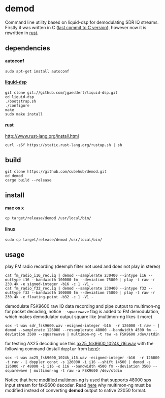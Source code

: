 # demod
Command line utility based on liquid-dsp for demodulating SDR IQ streams.
Firstly it was written in C ([last commit to C version](https://github.com/cubehub/demod/commit/1b1736ec72adc5b36db951be41dceaf3badccea9)), however now it is rewritten in [rust](http://www.rust-lang.org).

## dependencies

#### autoconf
    sudo apt-get install autoconf

#### [liquid-dsp](https://github.com/jgaeddert/liquid-dsp)
    git clone git://github.com/jgaeddert/liquid-dsp.git
    cd liquid-dsp
    ./bootstrap.sh
    ./configure
    make
    sudo make install


#### rust
http://www.rust-lang.org/install.html

    curl -sSf https://static.rust-lang.org/rustup.sh | sh

## build

    git clone https://github.com/cubehub/demod.git
    cd demod
    cargo build --release

## install
#### mac os x

    cp target/release/demod /usr/local/bin/

#### linux

    sudo cp target/release/demod /usr/local/bin/

## usage
play FM radio recording (deemph filter not used and does not play in stereo)

    cat fm_radio_i16_rec.iq | demod --samplerate 230400 --intype i16 --outtype i16 --bandwidth 100000 fm --deviation 75000 | play -t raw -r 230.4k -e signed-integer -b16 -c 1 -V1 -
    cat fm_radio_f32_rec.iq | demod --samplerate 230400 --intype f32 --outtype f32 --bandwidth 100000 fm --deviation 75000 | play -t raw -r 230.4k -e floating-point -b32 -c 1 -V1 -

demodulate FSK9600 raw IQ data recording and pipe output to multimon-ng for packet decoding, notice `--squarewave` flag is added to FM demodulation, which makes demodulator output square like (multimon-ng likes it more)

    sox -t wav sdr_fsk9600.wav -esigned-integer -b16  -r 126000 -t raw - | demod --samplerate 126000 --resamplerate 48000 --bandwidth 4500 fm --deviation 3500 --squarewave | multimon-ng -t raw -a FSK9600 /dev/stdin

for testing AX25 decoding use this [ax25_fsk9600_1024k_i16.wav](https://github.com/cubehub/samples/blob/master/ax25_fsk9600_1024k_i16.wav) with the following command (install `doppler` from [here](https://github.com/cubehub/doppler)):

    sox -t wav ax25_fsk9600_1024k_i16.wav -esigned-integer -b16  -r 126000 -t raw - | doppler const -s 126000 -i i16 --shift 14500 | demod -s 126000 -r 48000 -i i16 -o i16 --bandwidth 4500 fm --deviation 3500 --squarewave | multimon-ng -t raw -a FSK9600 /dev/stdin

Notice that here [modified multimon-ng](https://github.com/cubehub/multimon-ng) is used that supports 48000 sps input stream for fsk9600 decoder. Read [here](http://andres.svbtle.com/pipe-sdr-iq-data-through-fm-demodulator-for-fsk9600-ax25-reception) why multimon-ng must be modified instead of converting **demod** output to native 22050 format.
